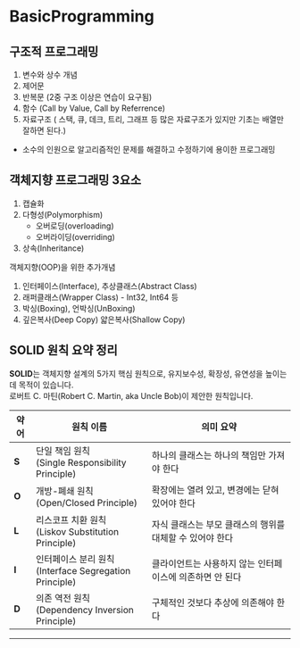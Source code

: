 # BasicProgramming
## 구조적 프로그래밍
1. 변수와 상수 개념
2. 제어문
3. 반복문 (2중 구조 이상은 연습이 요구됨)
4. 함수 (Call by Value, Call by Referrence)
5. 자료구조 ( 스택, 큐, 데크, 트리, 그래프 등 많은 자료구조가 있지만 기초는 배열만 잘하면 된다.)
* 소수의 인원으로 알고리즘적인 문제를 해결하고 수정하기에 용이한 프로그래밍


## 객체지향 프로그래밍 3요소

1. 캡슐화
2. 다형성(Polymorphism) 
   - 오버로딩(overloading)
   - 오버라이딩(overriding)
3. 상속(Inheritance)

객체지향(OOP)을 위한 추가개념
1. 인터페이스(Interface), 추상클래스(Abstract Class)
2. 래퍼클래스(Wrapper Class) - Int32, Int64 등
3. 박싱(Boxing), 언박싱(UnBoxing)
4. 깊은복사(Deep Copy) 얇은복사(Shallow Copy)


## SOLID 원칙 요약 정리

**SOLID**는 객체지향 설계의 5가지 핵심 원칙으로, 유지보수성, 확장성, 유연성을 높이는 데 목적이 있습니다.  
로버트 C. 마틴(Robert C. Martin, aka Uncle Bob)이 제안한 원칙입니다.

| 약어 | 원칙 이름                                      | 의미 요약                                                  |
|------|------------------------------------------------|-------------------------------------------------------------|
| **S** | 단일 책임 원칙<br>(Single Responsibility Principle)     | 하나의 클래스는 하나의 책임만 가져야 한다                    |
| **O** | 개방-폐쇄 원칙<br>(Open/Closed Principle)             | 확장에는 열려 있고, 변경에는 닫혀 있어야 한다                |
| **L** | 리스코프 치환 원칙<br>(Liskov Substitution Principle)   | 자식 클래스는 부모 클래스의 행위를 대체할 수 있어야 한다    |
| **I** | 인터페이스 분리 원칙<br>(Interface Segregation Principle) | 클라이언트는 사용하지 않는 인터페이스에 의존하면 안 된다     |
| **D** | 의존 역전 원칙<br>(Dependency Inversion Principle)      | 구체적인 것보다 추상에 의존해야 한다                         |

---
